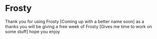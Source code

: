 # Frosty
Thank you for using Frosty [Coming up with a better name soon] as a thanks you will be giving a free week of Frosty [Gives me time to work on some stuff] hope you enjoy
